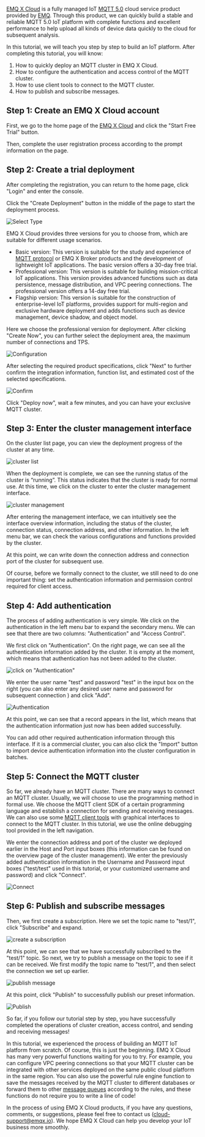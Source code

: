 [EMQ X Cloud](https://www.emqx.com/en/cloud) is a fully managed IoT [MQTT 5.0](https://www.emqx.com/en/mqtt/mqtt5) cloud service product provided by [EMQ](https://www.emqx.com/en). Through this product, we can quickly build a stable and reliable MQTT 5.0 IoT platform with complete functions and excellent performance to help upload all kinds of device data quickly to the cloud for subsequent analysis.

In this tutorial, we will teach you step by step to build an IoT platform. After completing this tutorial, you will know:

1.  How to quickly deploy an MQTT cluster in EMQ X Cloud.
2.  How to configure the authentication and access control of the MQTT cluster.
3.  How to use client tools to connect to the MQTT cluster.
4.  How to publish and subscribe messages.

## Step 1: Create an EMQ X Cloud account

First, we go to the home page of the [EMQ X Cloud](https://www.emqx.com/en/cloud) and click the "Start Free Trial" button.

Then, complete the user registration process according to the prompt information on the page.


## Step 2: Create a trial deployment

After completing the registration, you can return to the home page, click "Login" and enter the console.

Click the "Create Deployment" button in the middle of the page to start the deployment process.

![Select Type](https://static.emqx.net/images/07a91d444e9400194ee80c2b90df6282.png)

EMQ X Cloud provides three versions for you to choose from, which are suitable for different usage scenarios.

- Basic version: This version is suitable for the study and experience of [MQTT protocol](https://www.emqx.com/en/mqtt) or EMQ X Broker products and the development of lightweight IoT applications. The basic version offers a 30-day free trial.
- Professional version: This version is suitable for building mission-critical IoT applications. This version provides advanced functions such as data persistence, message distribution, and VPC peering connections. The professional version offers a 14-day free trial.
- Flagship version: This version is suitable for the construction of enterprise-level IoT platforms, provides support for multi-region and exclusive hardware deployment and adds functions such as device management, device shadow, and object model.

Here we choose the professional version for deployment. After clicking "Create Now", you can further select the deployment area, the maximum number of connections and TPS.

![Configuration](https://static.emqx.net/images/8c1ef3b7d93ba6ac1af1deb7765fd759.png)

After selecting the required product specifications, click "Next" to further confirm the integration information, function list, and estimated cost of the selected specifications.

![Confirm](https://static.emqx.net/images/c792c192a0a466c7778bd485acd3b40b.png)

Click "Deploy now", wait a few minutes, and you can have your exclusive MQTT cluster.

## Step 3: Enter the cluster management interface

On the cluster list page, you can view the deployment progress of the cluster at any time.

![cluster list](https://static.emqx.net/images/2033f5075346e8f5969411af6fe611a9.png)


When the deployment is complete, we can see the running status of the cluster is “running”. This status indicates that the cluster is ready for normal use. At this time, we click on the cluster to enter the cluster management interface.

![cluster management](https://static.emqx.net/images/5813be2c9f19b9682ffcae5b76373d76.png)

After entering the management interface, we can intuitively see the interface overview information, including the status of the cluster, connection status, connection address, and other information. In the left menu bar, we can check the various configurations and functions provided by the cluster.

At this point, we can write down the connection address and connection port of the cluster for subsequent use.

Of course, before we formally connect to the cluster, we still need to do one important thing: set the authentication information and permission control required for client access.

## Step 4: Add authentication

The process of adding authentication is very simple. We click on the authentication in the left menu bar to expand the secondary menu. We can see that there are two columns: "Authentication" and "Access Control".

We first click on "Authentication". On the right page, we can see all the authentication information added by the cluster. It is empty at the moment, which means that authentication has not been added to the cluster.

![click on "Authentication"](https://static.emqx.net/images/6d95869ed89a8aeaf14e1b9b1a8519d3.png)

We enter the user name "test" and password "test" in the input box on the right (you can also enter any desired user name and password for subsequent connection ) and click "Add".  

![Authentication](https://static.emqx.net/images/974c6ef647d150452924df5521b0f4d6.png)

At this point, we can see that a record appears in the list, which means that the authentication information just now has been added successfully.

You can add other required authentication information through this interface. If it is a commercial cluster, you can also click the "Import" button to import device authentication information into the cluster configuration in batches.

## Step 5: Connect the MQTT cluster

So far, we already have an MQTT cluster. There are many ways to connect an MQTT cluster. Usually, we will choose to use the programming method in formal use. We choose the MQTT client SDK of a certain programming language and establish a connection for sending and receiving messages. We can also use some [MQTT client tools](https://www.emqx.com/en/blog/mqtt-client-tools) with graphical interfaces to connect to the MQTT cluster. In this tutorial, we use the online debugging tool provided in the left navigation.  

We enter the connection address and port of the cluster we deployed earlier in the Host and Port input boxes (this information can be found on the overview page of the cluster management). We enter the previously added authentication information in the Username and Password input boxes ("test/test" used in this tutorial, or your customized username and password) and click "Connect".

![Connect](https://static.emqx.net/images/9dc8e452386a3ec4837a96a516bd5805.png)


## Step 6: Publish and subscribe messages

Then, we first create a subscription. Here we set the topic name to "test/1", click "Subscribe" and expand.

![create a subscription](https://static.emqx.net/images/44e1a893a6aecc34f76df623f80814b5.png)

At this point, we can see that we have successfully subscribed to the "test/1" topic. So next, we try to publish a message on the topic to see if it can be received. We first modify the topic name to "test/1", and then select the connection we set up earlier.  

![publish message](https://static.emqx.net/images/c369e72db1d9433e4862b862adb5b629.png)

At this point, click "Publish" to successfully publish our preset information.

![Publish](https://static.emqx.net/images/da3d276cec02e0b64bb14c3d6ec6d52f.png)


So far, if you follow our tutorial step by step, you have successfully completed the operations of cluster creation, access control, and sending and receiving messages!

In this tutorial, we experienced the process of building an MQTT IoT platform from scratch. Of course, this is just the beginning. EMQ X Cloud has many very powerful functions waiting for you to try. For example, you can configure VPC peering connections so that your MQTT cluster can be integrated with other services deployed on the same public cloud platform in the same region. You can also use the powerful rule engine function to save the messages received by the MQTT cluster to different databases or forward them to other [message queues](https://www.emqx.com/en/blog/mqtt5-feature-inflight-window-message-queue) according to the rules, and these functions do not require you to write a line of code!

In the process of using EMQ X Cloud products, if you have any questions, comments, or suggestions, please feel free to contact us ([cloud-support@emqx.io](mailto:cloud-support@emqx.io)). We hope EMQ X Cloud can help you develop your IoT business more smoothly.
